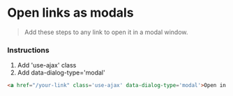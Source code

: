 # Open links as modals
> Add these steps to any link to open it in a modal window.

### Instructions
1. Add 'use-ajax' class
2. Add data-dialog-type='modal'

```html
<a href="/your-link" class='use-ajax' data-dialog-type='modal'>Open in Modal</a>
```
